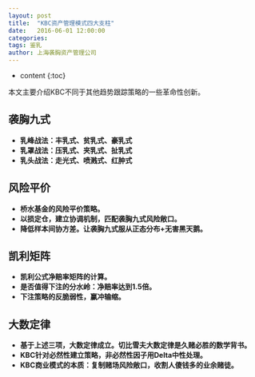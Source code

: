 ```yaml
---
layout: post
title:  "KBC资产管理模式四大支柱"
date:   2016-06-01 12:00:00
categories: 
tags: 鉴乳
author: 上海袭胸资产管理公司
---
```


* content
{:toc}

本文主要介绍KBC不同于其他趋势跟踪策略的一些革命性创新。

## 袭胸九式
* **乳峰战法：丰乳式、贫乳式、豪乳式**
* **乳罩战法：压乳式、夹乳式、扯乳式**
* **乳头战法：走光式、喷溅式、红肿式**


## 风险平价
   * **桥水基金的风险平价策略。** 
   * **以损定仓，建立协调机制，匹配袭胸九式风险敞口。**
   * **降低样本间协方差。让袭胸九式服从正态分布+无害黑天鹅。** 
 
 
## 凯利矩阵
   * **凯利公式净赔率矩阵的计算。** 
   * **是否值得下注的分水岭：净赔率达到1.5倍。** 
   * **下注策略的反脆弱性，赢冲输缩。** 
   
   
## 大数定律
   * **基于上述三项，大数定律成立。切比雪夫大数定律是久赌必胜的数学背书。** 
   * **KBC针对必然性建立策略，非必然性因子用Delta中性处理。** 
   * **KBC商业模式的本质：复制赌场风险敞口，收割人傻钱多的业余赌徒。** 
